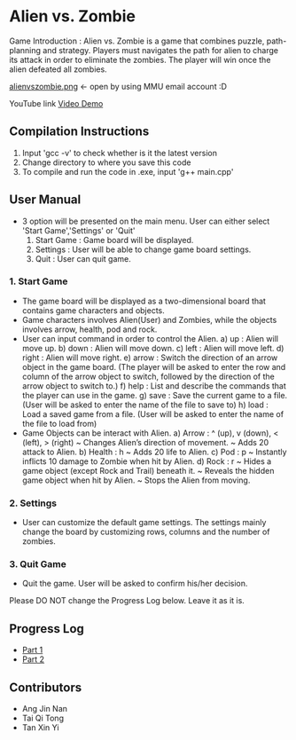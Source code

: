 # Alien vs. Zombie

Game Introduction   : 
Alien vs. Zombie is a game that combines puzzle, path-planning and strategy. Players must navigates the path for alien to charge its attack in order to eliminate the zombies. The player will win once the alien defeated all zombies. 

[alienvszombie.png](https://drive.google.com/file/d/1_B8DFHVSKUzg1RBCE_Q2ySC21yqygPKZ/view?usp=sharing) <- open by using MMU email account :D

YouTube link [Video Demo](https://youtu.be/lFmwh_RUcJQ)

## Compilation Instructions
1. Input 'gcc -v' to check whether is it the latest version 
2. Change directory to where you save this code
3. To compile and run the code in .exe, input 'g++ main.cpp'

## User Manual

- 3 option will be presented on the main menu. User can either select 'Start Game','Settings' or 'Quit' 
    1. Start Game : Game board will be displayed.
    2. Settings : User will be able to change game board settings.
    3. Quit : User can quit game.

### 1. Start Game 
- The game board will be displayed as a two-dimensional board that contains game characters and objects.
- Game characters involves Alien(User) and Zombies, while the objects involves arrow, health, pod and rock.
- User can input command in order to control the Alien.
    a) up    : Alien will move up.
    b) down  : Alien will move down.
    c) left  : Alien will move left.
    d) right : Alien will move right.
    e) arrow : Switch the direction of an arrow object in the game board. (The player will be asked to enter the row and column of the arrow object
               to switch, followed by the direction of the arrow object to switch to.)
    f) help  : List and describe the commands that the player can use in the game.
    g) save  : Save the current game to a file.(User will be asked to enter the name of the file to save to)
    h) load  : Load a saved game from a file. (User will be asked to enter the name of the file to load from)
- Game Objects can be interact with Alien.
    a) Arrow  : ^ (up), v (down), < (left), > (right)
                ~ Changes Alien’s direction of movement.
                ~ Adds 20 attack to Alien.
    b) Health : h 
                ~ Adds 20 life to Alien.
    c) Pod    : p 
                ~ Instantly inflicts 10 damage to Zombie when hit by Alien.
    d) Rock   : r 
                ~ Hides a game object (except Rock and Trail) beneath it.
                ~ Reveals the hidden game object when hit by Alien.
                ~ Stops the Alien from moving.

### 2. Settings
- User can customize the default game settings. The settings mainly change the board by customizing rows, columns and the number of zombies.

### 3. Quit Game
- Quit the game. User will be asked to confirm his/her decision.

Please DO NOT change the Progress Log below. Leave it as it is.

## Progress Log

- [Part 1](PART1.md)
- [Part 2](PART2.md)

## Contributors
- Ang Jin Nan
- Tai Qi Tong
- Tan Xin Yi
